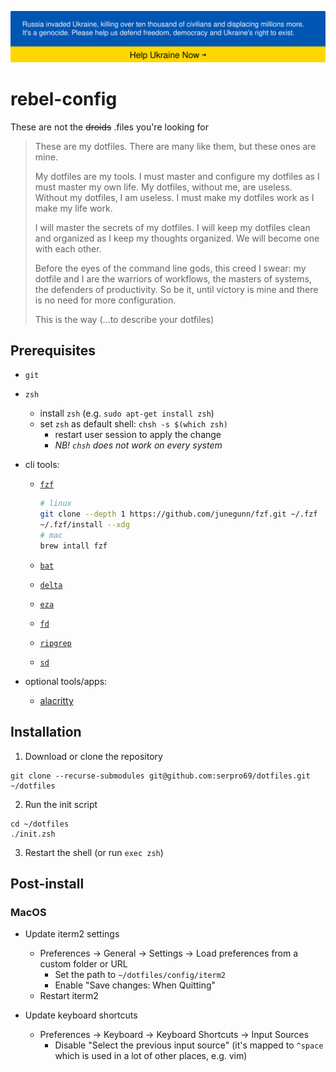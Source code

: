 [![Stand With Ukraine](https://raw.githubusercontent.com/vshymanskyy/StandWithUkraine/main/banner2-direct.svg)](https://stand-with-ukraine.pp.ua)

# rebel-config

These are not the <s>droids</s> .files you're looking for

> These are my dotfiles. There are many like them, but these ones are mine.
>
> My dotfiles are my tools. I must master and configure my dotfiles as I must master my own life.
> My dotfiles, without me, are useless. Without my dotfiles, I am useless. I must make my dotfiles work as I make my life work.
>
> I will master the secrets of my dotfiles. I will keep my dotfiles clean and organized as I keep my thoughts organized. We will become one with each other.
>
> Before the eyes of the command line gods, this creed I swear: my dotfile and I are the warriors of workflows, the masters of systems, the defenders of productivity. So be it, until victory is mine and there is no need for more configuration.
>
> This is the way (...to describe your dotfiles)

## Prerequisites

- `git`

- `zsh`
  - install `zsh` (e.g. `sudo apt-get install zsh`)
  - set `zsh` as default shell: `chsh -s $(which zsh)`
    - restart user session to apply the change
    - _NB! `chsh` does not work on every system_

- cli tools:
  - [`fzf`](https://github.com/junegunn/fzf)

    ```bash
    # linux
    git clone --depth 1 https://github.com/junegunn/fzf.git ~/.fzf
    ~/.fzf/install --xdg
    # mac
    brew intall fzf
    ```

  - [`bat`](https://github.com/sharkdp/bat)

  - [`delta`](https://github.com/dandavison/delta)

  - [`eza`](https://github.com/eza-community/eza)

  - [`fd`](https://github.com/sharkdp/fd)

  - [`ripgrep`](https://github.com/BurntSushi/ripgrep)

  - [`sd`](https://github.com/chmln/sd)

- optional tools/apps:

  - [alacritty](https://github.com/alacritty/alacritty)

## Installation

1. Download or clone the repository

```shell
git clone --recurse-submodules git@github.com:serpro69/dotfiles.git ~/dotfiles
```

2. Run the init script

```shell
cd ~/dotfiles
./init.zsh
```

3. Restart the shell (or run `exec zsh`)

## Post-install

### MacOS

- Update iterm2 settings
  - Preferences -> General -> Settings -> Load preferences from a custom folder or URL
    - Set the path to `~/dotfiles/config/iterm2`
    - Enable "Save changes: When Quitting"
  - Restart iterm2

- Update keyboard shortcuts
  - Preferences -> Keyboard -> Keyboard Shortcuts -> Input Sources
    - Disable "Select the previous input source"
      (it's mapped to `^space` which is used in a lot of other places, e.g. vim)
